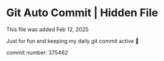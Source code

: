 # Git Auto Commit | Hidden File

This file was added Feb 12, 2025

Just for fun and keeping my daily git commit active 🤪

commit number: 375462

